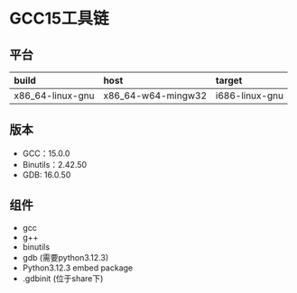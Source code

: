 # GCC15工具链

## 平台

| build            | host               | target         |
| :--------------- | :----------------- | :------------- |
| x86_64-linux-gnu | x86_64-w64-mingw32 | i686-linux-gnu |

## 版本

- GCC：15.0.0
- Binutils：2.42.50
- GDB: 16.0.50

## 组件

- gcc
- g++
- binutils
- gdb (需要python3.12.3)
- Python3.12.3 embed package
- .gdbinit (位于share下)
